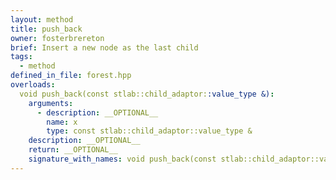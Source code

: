 ```yaml
---
layout: method
title: push_back
owner: fosterbrereton
brief: Insert a new node as the last child
tags:
  - method
defined_in_file: forest.hpp
overloads:
  void push_back(const stlab::child_adaptor::value_type &):
    arguments:
      - description: __OPTIONAL__
        name: x
        type: const stlab::child_adaptor::value_type &
    description: __OPTIONAL__
    return: __OPTIONAL__
    signature_with_names: void push_back(const stlab::child_adaptor::value_type & x)
---
```

